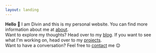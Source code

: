 ```yaml
---
layout: landing
---
```


**Hello** <span class = "waving-hand">👋</span>
I am Divin and this is my personal website. You can find more information about me at [about](/about).  
Want to explore my thoughts? Head over to my [blog](/blog). If you want to see what I'm working on, head over to my [projects](/projects).  
Want to have a conversation? Feel free to [contact](/contact) me 😌